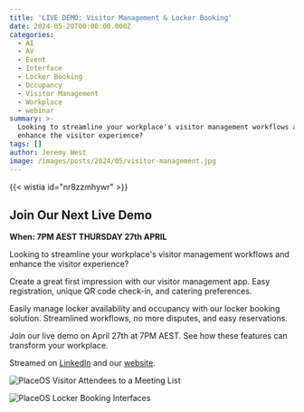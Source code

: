 ```yaml
---
title: 'LIVE DEMO: Visitor Management & Locker Booking'
date: 2024-05-20T00:00:00.000Z
categories:
  - AI
  - AV
  - Event
  - Interface
  - Locker Booking
  - Occupancy
  - Visitor Management
  - Workplace
  - webinar
summary: >-
  Looking to streamline your workplace's visitor management workflows and
  enhance the visitor experience?
tags: []
author: Jeremy West
image: /images/posts/2024/05/visitor-management.jpg
---
```

‍{{< wistia id="nr8zzmhywr" >}}

Join Our Next Live Demo
-----------------------

**When: 7PM AEST THURSDAY 27th APRIL**

Looking to streamline your workplace's visitor management workflows and enhance the visitor experience?

Create a great first impression with our visitor management app. Easy registration, unique QR code check-in, and catering preferences.

Easily manage locker availability and occupancy with our locker booking solution. Streamlined workflows, no more disputes, and easy reservations.

Join our live demo on April 27th at 7PM AEST. See how these features can transform your workplace.

Streamed on [LinkedIn](https://www.linkedin.com/events/7053947044096282625/comments/) and our [website](https://placeos.wistia.com/live/events/5q9e1xsa66).

![PlaceOS Visitor Attendees to a Meeting List](/images/posts/2024/05/visitor-management.png)

![PlaceOS Locker Booking Interfaces](/images/posts/2024/05/locker-management.png)
